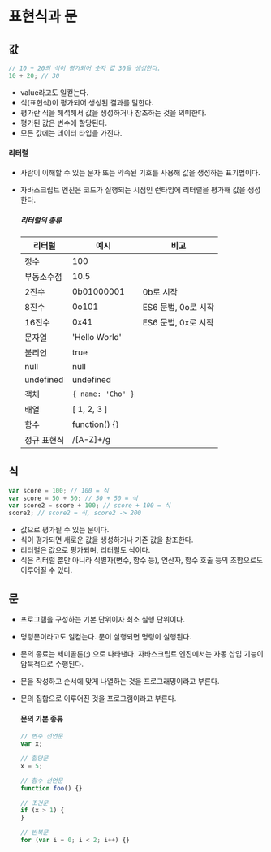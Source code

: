 # 표현식과 문

## 값

```javascript
// 10 + 20의 식이 평가되어 숫자 값 30을 생성한다.
10 + 20; // 30
```

- value라고도 일컫는다.
- 식(표현식)이 평가되어 생성된 결과를 말한다.
- 평가란 식을 해석해서 값을 생성하거나 참조하는 것을 의미한다.
- 평가된 값은 변수에 할당된다.
- 모든 값에는 데이터 타입을 가진다.

#### 리터럴

- 사람이 이해할 수 있는 문자 또는 약속된 기호를 사용해 값을 생성하는 표기법이다.
- 자바스크립트 엔진은 코드가 실행되는 시점인 런타임에 리터럴을 평가해 값을 생성한다.

  ##### 리터럴의 종류

  | 리터럴      | 예시              | 비고                |
  | ----------- | ----------------- | ------------------- |
  | 정수        | 100               |                     |
  | 부동소수점  | 10.5              |                     |
  | 2진수       | 0b01000001        | 0b로 시작           |
  | 8진수       | 0o101             | ES6 문법, 0o로 시작 |
  | 16진수      | 0x41              | ES6 문법, 0x로 시작 |
  | 문자열      | 'Hello World'     |                     |
  | 불리언      | true              |                     |
  | null        | null              |                     |
  | undefined   | undefined         |                     |
  | 객체        | `{ name: 'Cho' }` |                     |
  | 배열        | [ 1, 2, 3 ]       |                     |
  | 함수        | function() {}     |                     |
  | 정규 표현식 | /[A-Z]+/g         |                     |

## 식

```javascript
var score = 100; // 100 = 식
var score = 50 + 50; // 50 + 50 = 식
var score2 = score + 100; // score + 100 = 식
score2; // score2 = 식, score2 -> 200
```

- 값으로 평가될 수 있는 문이다.
- 식이 평가되면 새로운 값을 생성하거나 기존 값을 참조한다.
- 리터럴은 값으로 평가되며, 리터럴도 식이다.
- 식은 리터럴 뿐만 아니라 식별자(변수, 함수 등), 연산자, 함수 호출 등의 조합으로도 이루어질 수 있다.

## 문

- 프로그램을 구성하는 기본 단위이자 최소 실행 단위이다.
- 명령문이라고도 일컫는다. 문이 실행되면 명령이 실행된다.
- 문의 종료는 세미콜론(;) 으로 나타낸다. 자바스크립트 엔진에서는 자동 삽입 기능이 암묵적으로 수행된다.
- 문을 작성하고 순서에 맞게 나열하는 것을 프로그래밍이라고 부른다.
- 문의 집합으로 이루어진 것을 프로그램이라고 부른다.

  #### 문의 기본 종류

  ```javascript
  // 변수 선언문
  var x;

  // 할당문
  x = 5;

  // 함수 선언문
  function foo() {}

  // 조건문
  if (x > 1) {
  }

  // 반복문
  for (var i = 0; i < 2; i++) {}
  ```
